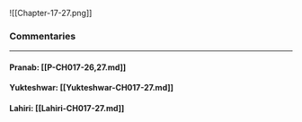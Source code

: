 ![[Chapter-17-27.png]]

### Commentaries

---

#### Pranab: [[P-CH017-26,27.md]]

#### Yukteshwar: [[Yukteshwar-CH017-27.md]]

#### Lahiri: [[Lahiri-CH017-27.md]]
